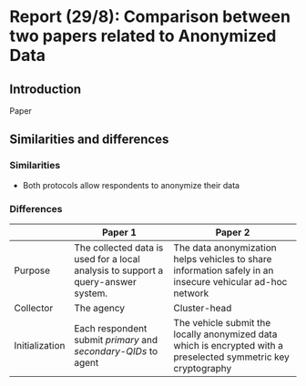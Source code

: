 # **Report (29/8): Comparison between two papers related to Anonymized Data**
## **Introduction**
Paper 
## **Similarities and differences**
### **Similarities**
- Both protocols allow respondents to anonymize their data 
### **Differences**

||Paper 1|Paper 2|
|-|-|-|
|Purpose|The collected data is used for a local analysis to support a query-answer system.|The data anonymization helps vehicles to share information safely in an insecure vehicular ad-hoc network|
|Collector|The agency|Cluster-head|
|Initialization|Each respondent submit _primary_  and _secondary-QIDs_ to agent|The vehicle submit the locally anonymized data which is encrypted with a preselected symmetric key cryptography|


